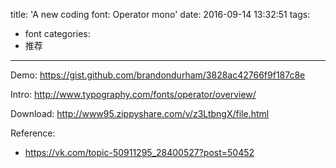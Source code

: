 title: 'A new coding font: Operator mono'
date: 2016-09-14 13:32:51
tags:
- font
categories:
- 推荐
---

Demo: https://gist.github.com/brandondurham/3828ac42766f9f187c8e

Intro: http://www.typography.com/fonts/operator/overview/

Download: http://www95.zippyshare.com/v/z3LtbngX/file.html

Reference:
- https://vk.com/topic-50911295_28400527?post=50452

